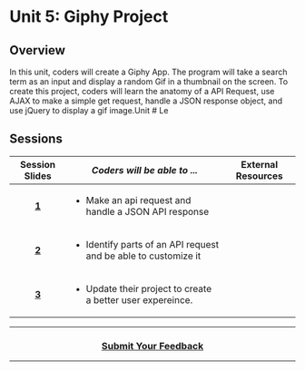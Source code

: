 # Unit 5: Giphy Project

## Overview
In this unit, coders will create a Giphy App. The program will take a search term as an input and display a random Gif in a thumbnail on the screen. To create this project, coders will learn the anatomy of a API Request, use AJAX to make a simple get request, handle a JSON response object, and use jQuery to display a gif image.Unit # Le


## Sessions 
|Session Slides|*Coders will be able to ...*|External Resources
|:-------:|-------|:-------:|
|[**1**](https://drive.google.com/open?id=1rrXonWrP2G7ZfI5Gp5hD8Lro9C3yX6R5breLTRQtEwQ)|<ul><li>Make an api request and handle a JSON API response</li></ul>||
|[**2**](https://drive.google.com/open?id=1buMnLF2Oy8FFV52C8Z1sd-dx__rScLbLT8RXEOFuYZc)|<ul><li>Identify parts of an API request and be able to customize it</li></ul>||
|[**3**](https://drive.google.com/open?id=1MouviNGwiN8KCjo306p6cQfgY6uND0MVVLxMXlgEp0A)|<ul><li>Update their project to create a better user expereince.</li></ul>||


----
<h3 align="center"><a href="https://docs.google.com/forms/d/e/1FAIpQLSeLpI-m6UKvIxk97F8R1iidFRaYXJ3dfcUuIjx2Pz0WMfO1SA/viewform">Submit Your Feedback</a> </h3>

----
